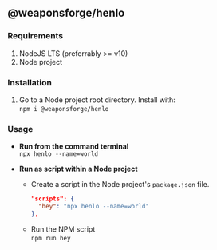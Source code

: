 ## @weaponsforge/henlo

### Requirements

1. NodeJS LTS (preferrably >= v10)
2. Node project

### Installation

1. Go to a Node project root directory. Install with:<br>
`npm i @weaponsforge/henlo`

### Usage

- **Run from the command terminal**<br>
`npx henlo --name=world`

- **Run as script within a Node project**
   - Create a script in the Node project's `package.json` file.
      ```json
      "scripts": {
        "hey": "npx henlo --name=world"
      },
      ```
   - Run the NPM script<br>
      `npm run hey`


